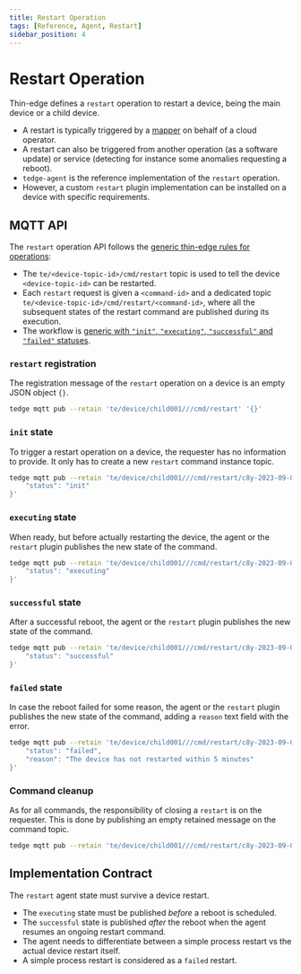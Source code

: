 ```yaml
---
title: Restart Operation
tags: [Reference, Agent, Restart]
sidebar_position: 4
---
```


# Restart Operation

Thin-edge defines a `restart` operation to restart a device, being the main device or a child device.

- A restart is typically triggered by a [mapper](../mappers) on behalf of a cloud operator.
- A restart can also be triggered from another operation (as a software update)
  or service (detecting for instance some anomalies requesting a reboot).
- `tedge-agent` is the reference implementation of the `restart` operation.
- However, a custom `restart` plugin implementation can be installed on a device with specific requirements.

## MQTT API

The `restart` operation API follows the [generic thin-edge rules for operations](device-management-api.md):

- The `te/<device-topic-id>/cmd/restart` topic is used to tell the device `<device-topic-id>` can be restarted.
- Each `restart` request is given a `<command-id>` and a dedicated topic  `te/<device-topic-id>/cmd/restart/<command-id>`,
  where all the subsequent states of the restart command are published during its execution.
- The workflow is [generic with `"init"`, `"executing"`, `"successful"` and `"failed"` statuses](references/agent/device-management-api.md/#operation-workflow).

### `restart` registration

The registration message of the `restart` operation on a device is an empty JSON object `{}`.

```sh te2mqtt formats="v1"
tedge mqtt pub --retain 'te/device/child001///cmd/restart' '{}'
```

### `init` state

To trigger a restart operation on a device, the requester has no information to provide.
It only has to create a new `restart` command instance topic.

```sh te2mqtt formats="v1"
tedge mqtt pub --retain 'te/device/child001///cmd/restart/c8y-2023-09-08T18:13:00' '{
    "status": "init"
}'
```

### `executing` state

When ready, but before actually restarting the device,
the agent or the `restart` plugin publishes the new state of the command.

```sh te2mqtt formats="v1"
tedge mqtt pub --retain 'te/device/child001///cmd/restart/c8y-2023-09-08T18:13:00' '{
    "status": "executing"
}'
```

### `successful` state

After a successful reboot,
the agent or the `restart` plugin publishes the new state of the command.

```sh te2mqtt formats="v1"
tedge mqtt pub --retain 'te/device/child001///cmd/restart/c8y-2023-09-08T18:13:00' '{
    "status": "successful"
}'
```

### `failed` state

In case the reboot failed for some reason,
the agent or the `restart` plugin publishes the new state of the command,
adding a `reason` text field with the error. 

```sh te2mqtt formats="v1"
tedge mqtt pub --retain 'te/device/child001///cmd/restart/c8y-2023-09-08T18:13:00' '{
    "status": "failed",
    "reason": "The device has not restarted within 5 minutes"
}'
```

### Command cleanup

As for all commands, the responsibility of closing a `restart` is on the requester.
This is done by publishing an empty retained message on the command topic.

```sh te2mqtt formats="v1"
tedge mqtt pub --retain 'te/device/child001///cmd/restart/c8y-2023-09-08T18:13:00' ''
```

## Implementation Contract

The `restart` agent state must survive a device restart.

- The `executing` state must be published *before* a reboot is scheduled.
- The `successful` state is published *after* the reboot when the agent resumes an ongoing restart command.
- The agent needs to differentiate between a simple process restart vs the actual device restart itself.
- A simple process restart is considered as a `failed` restart.

